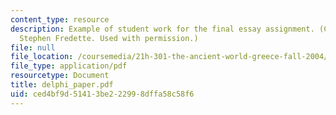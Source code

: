 ```yaml
---
content_type: resource
description: Example of student work for the final essay assignment. (Courtesy of
  Stephen Fredette. Used with permission.)
file: null
file_location: /coursemedia/21h-301-the-ancient-world-greece-fall-2004/ced4bf9d51413be222998dffa58c58f6_delphi_paper.pdf
file_type: application/pdf
resourcetype: Document
title: delphi_paper.pdf
uid: ced4bf9d-5141-3be2-2299-8dffa58c58f6
---
```

